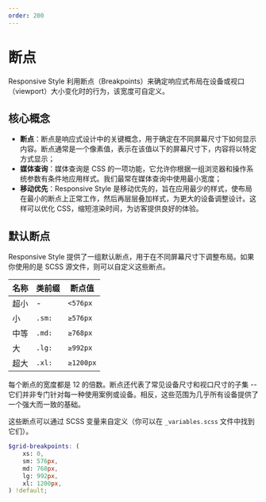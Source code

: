 ```yaml
---
order: 200
---
```


# 断点

Responsive Style 利用断点（Breakpoints）来确定响应式布局在设备或视口（viewport）大小变化时的行为，该宽度可自定义。

## 核心概念

- **断点**：断点是响应式设计中的关键概念，用于确定在不同屏幕尺寸下如何显示内容。断点通常是一个像素值，表示在该值以下的屏幕尺寸下，内容将以特定方式显示；
- **媒体查询**：媒体查询是 CSS 的一项功能，它允许你根据一组浏览器和操作系统参数有条件地应用样式。我们最常在媒体查询中使用最小宽度；
- **移动优先**：Responsive Style 是移动优先的，旨在应用最少的样式，使布局在最小的断点上正常工作，然后再层层叠加样式，为更大的设备调整设计。这样可以优化 CSS，缩短渲染时间，为访客提供良好的体验。

## 默认断点

Responsive Style 提供了一组默认断点，用于在不同屏幕尺寸下调整布局。如果你使用的是 SCSS 源文件，则可以自定义这些断点。

| 名称 | 类前缀 | 断点值    |
| ---- | ------ | --------- |
| 超小 | -      | `<576px`  |
| 小   | `.sm:` | `≥576px`  |
| 中等 | `.md:` | `≥768px`  |
| 大   | `.lg:` | `≥992px`  |
| 超大 | `.xl:` | `≥1200px` |

每个断点的宽度都是 12 的倍数。断点还代表了常见设备尺寸和视口尺寸的子集 -- 它们并非专门针对每一种使用案例或设备。相反，这些范围为几乎所有设备提供了一个强大而一致的基础。

这些断点可以通过 SCSS 变量来自定义（你可以在 `_variables.scss` 文件中找到它们）。

```scss
$grid-breakpoints: (
    xs: 0,
    sm: 576px,
    md: 768px,
    lg: 992px,
    xl: 1200px,
) !default;
```
